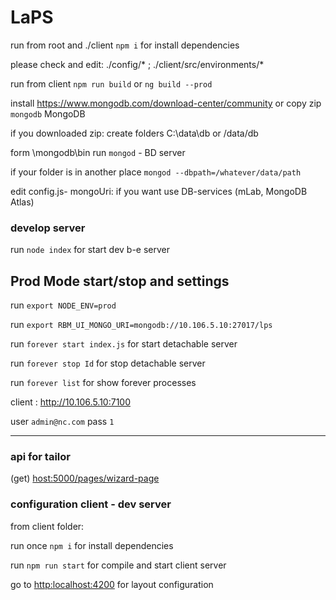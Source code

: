 # LaPS

run from root and ./client `npm i`  for install dependencies 

please check and edit: ./config/* ; ./client/src/environments/*

run from client `npm run build` or `ng build --prod`

install <https://www.mongodb.com/download-center/community> or copy zip `mongodb` MongoDB

if you downloaded zip: create folders C:\data\db or /data/db 

form \mongodb\bin run `mongod` - BD server

if your folder is in another place `mongod --dbpath=/whatever/data/path`

edit config.js- mongoUri: if you want use DB-services (mLab, MongoDB Atlas)

### develop server
run `node index` for start dev b-e server

## Prod Mode start/stop and settings

run `export NODE_ENV=prod`

run `export RBM_UI_MONGO_URI=mongodb://10.106.5.10:27017/lps`

run `forever start index.js` for start detachable server

run `forever stop Id` for stop detachable server

run `forever list` for show forever processes

client : <http://10.106.5.10:7100>

user `admin@nc.com`  pass `1`



-------------------------------------------
### api for tailor

(get) <host:5000/pages/wizard-page>

### configuration client - dev server

from client folder:
 
run once `npm i` for install dependencies 

run `npm run start` for compile and start client server

go to <http:localhost:4200> for layout configuration
